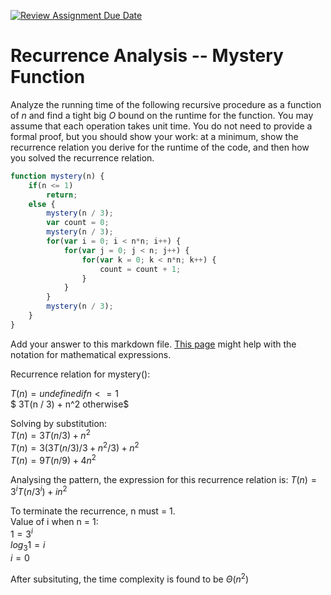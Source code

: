 [![Review Assignment Due Date](https://classroom.github.com/assets/deadline-readme-button-24ddc0f5d75046c5622901739e7c5dd533143b0c8e959d652212380cedb1ea36.svg)](https://classroom.github.com/a/OlW38W4k)
# Recurrence Analysis -- Mystery Function

Analyze the running time of the following recursive procedure as a function of
$n$ and find a tight big $O$ bound on the runtime for the function. You may
assume that each operation takes unit time. You do not need to provide a formal
proof, but you should show your work: at a minimum, show the recurrence relation
you derive for the runtime of the code, and then how you solved the recurrence
relation.

```javascript
function mystery(n) {
    if(n <= 1)
        return;
    else {
        mystery(n / 3);
        var count = 0;
        mystery(n / 3);
        for(var i = 0; i < n*n; i++) {
            for(var j = 0; j < n; j++) {
                for(var k = 0; k < n*n; k++) {
                    count = count + 1;
                }
            }
        }
        mystery(n / 3);
    }
}
```

Add your answer to this markdown file. [This
page](https://docs.github.com/en/get-started/writing-on-github/working-with-advanced-formatting/writing-mathematical-expressions)
might help with the notation for mathematical expressions.


Recurrence relation for mystery():

$T(n) = undefined if n <= 1$ <br>
     $ 3T(n / 3) + n^2 otherwise$ <br>

Solving by substitution:<br>
$T(n) = 3T(n/3) + n^2$<br>
$T(n) = 3(3T(n/3)/3 + n^2/3) + n^2$<br>
$T(n) = 9T(n/9) + 4n^2$<br>

Analysing the pattern, the expression for this recurrence relation is: $T(n) = 3^iT(n/3^i) + in^2$<br>

To terminate the recurrence, n must = 1. <br>
Value of i when n = 1: <br>
$1 = 3^i$<br>
$log_3{1} = i$<br>
$i = 0$<br>

After subsituting, the time complexity is found to be $\Theta(n^2)$




